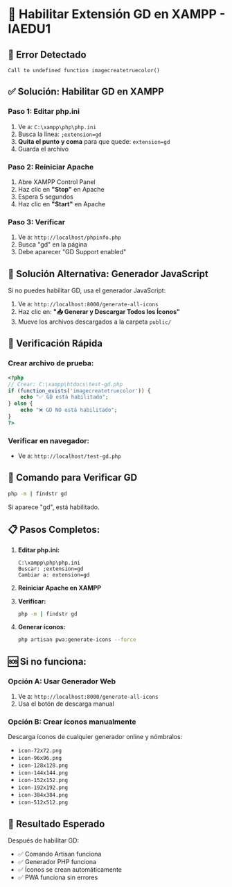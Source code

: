 # 🔧 Habilitar Extensión GD en XAMPP - IAEDU1

## 🚨 **Error Detectado**
```
Call to undefined function imagecreatetruecolor()
```

## ✅ **Solución: Habilitar GD en XAMPP**

### **Paso 1: Editar php.ini**
1. Ve a: `C:\xampp\php\php.ini`
2. Busca la línea: `;extension=gd`
3. **Quita el punto y coma** para que quede: `extension=gd`
4. Guarda el archivo

### **Paso 2: Reiniciar Apache**
1. Abre XAMPP Control Panel
2. Haz clic en **"Stop"** en Apache
3. Espera 5 segundos
4. Haz clic en **"Start"** en Apache

### **Paso 3: Verificar**
1. Ve a: `http://localhost/phpinfo.php`
2. Busca "gd" en la página
3. Debe aparecer "GD Support enabled"

## 🚀 **Solución Alternativa: Generador JavaScript**

Si no puedes habilitar GD, usa el generador JavaScript:

1. Ve a: `http://localhost:8000/generate-all-icons`
2. Haz clic en: **"📥 Generar y Descargar Todos los Íconos"**
3. Mueve los archivos descargados a la carpeta `public/`

## 🔧 **Verificación Rápida**

### **Crear archivo de prueba:**
```php
<?php
// Crear: C:\xampp\htdocs\test-gd.php
if (function_exists('imagecreatetruecolor')) {
    echo "✅ GD está habilitado";
} else {
    echo "❌ GD NO está habilitado";
}
?>
```

### **Verificar en navegador:**
- Ve a: `http://localhost/test-gd.php`

## 🎯 **Comando para Verificar GD**
```bash
php -m | findstr gd
```
Si aparece "gd", está habilitado.

## 📋 **Pasos Completos:**

1. **Editar php.ini:**
   ```
   C:\xampp\php\php.ini
   Buscar: ;extension=gd
   Cambiar a: extension=gd
   ```

2. **Reiniciar Apache en XAMPP**

3. **Verificar:**
   ```bash
   php -m | findstr gd
   ```

4. **Generar íconos:**
   ```bash
   php artisan pwa:generate-icons --force
   ```

## 🆘 **Si no funciona:**

### **Opción A: Usar Generador Web**
1. Ve a: `http://localhost:8000/generate-all-icons`
2. Usa el botón de descarga manual

### **Opción B: Crear íconos manualmente**
Descarga íconos de cualquier generador online y nómbralos:
- `icon-72x72.png`
- `icon-96x96.png`
- `icon-128x128.png`
- `icon-144x144.png`
- `icon-152x152.png`
- `icon-192x192.png`
- `icon-384x384.png`
- `icon-512x512.png`

## 🎉 **Resultado Esperado**

Después de habilitar GD:
- ✅ Comando Artisan funciona
- ✅ Generador PHP funciona
- ✅ Íconos se crean automáticamente
- ✅ PWA funciona sin errores 